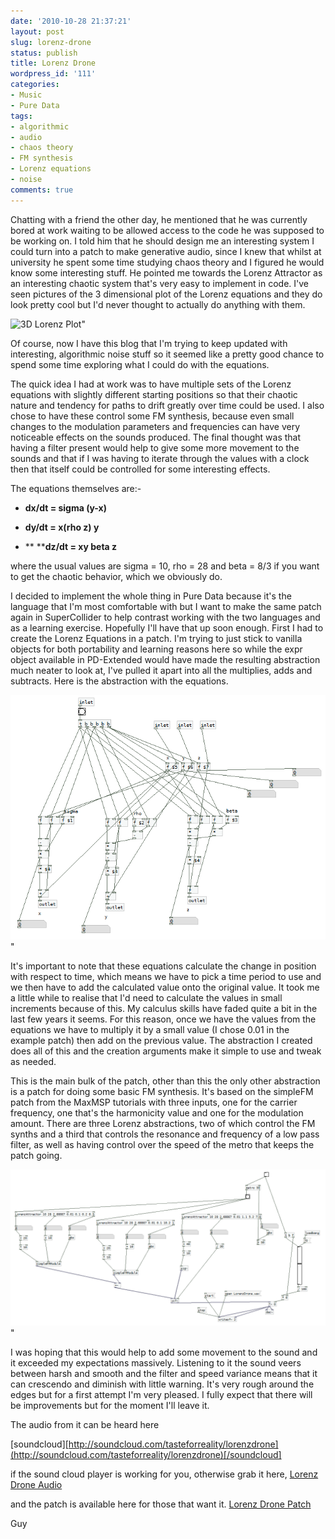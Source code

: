 ```yaml
---
date: '2010-10-28 21:37:21'
layout: post
slug: lorenz-drone
status: publish
title: Lorenz Drone
wordpress_id: '111'
categories:
- Music
- Pure Data
tags:
- algorithmic
- audio
- chaos theory
- FM synthesis
- Lorenz equations
- noise
comments: true
---
```


Chatting with a friend the other day, he mentioned that he was currently bored at work waiting to be allowed access to the code he was supposed to be working on. I told him that he should design me an interesting system I could turn into a patch to make generative audio, since I knew that whilst at university he spent some time studying chaos theory and I figured he would know some interesting stuff. He pointed me towards the Lorenz Attractor as an interesting chaotic system that's very easy to implement in code. I've seen pictures of the 3 dimensional plot of the Lorenz equations and they do look pretty cool but I'd never thought to actually do anything with them.



![3D Lorenz Plot](http://en.wikipedia.org/wiki/Lorenz_equations)"

Of course, now I have this blog that I'm trying to keep updated with interesting, algorithmic noise stuff so it seemed like a pretty good chance to spend some time exploring what I could do with the equations.

The quick idea I had at work was to have multiple sets of the Lorenz equations with slightly different starting positions so that their chaotic nature and tendency for paths to drift greatly over time could be used. I also chose to have these control some FM synthesis, because even small changes to the modulation parameters and frequencies can have very noticeable effects on the sounds produced. The final thought was that having a filter present would help to give some more movement to the sounds and that if I was having to iterate through the values with a clock then that itself could be controlled for some interesting effects.

The equations themselves are:-



	
  * **dx/dt = sigma (y-x)**

	
  * **dy/dt = x(rho z) y**

	
  * ** ****dz/dt = xy beta z**


where the usual values are sigma = 10, rho = 28 and beta = 8/3 if you want to get the chaotic behavior, which we obviously do.

I decided to implement the whole thing in Pure Data because it's the language that I'm most comfortable with but I want to make the same patch again in SuperCollider to help contrast working with the two languages and as a learning exercise. Hopefully I'll have that up soon enough. First I had to create the Lorenz Equations in a patch. I'm trying to just stick to vanilla objects for both portability and learning reasons here so while the expr object available in PD-Extended would have made the resulting abstraction much neater to look at, I've pulled it apart into all the multiplies, adds and subtracts. Here is the abstraction with the equations.

![Lorenz Equations Abstraction](/a/2010-10-28-lorenz-drone/LorenzEquationsAbs.png)"

It's important to note that these equations calculate the change in position with respect to time, which means we have to pick a time period to use and we then have to add the calculated value onto the original value. It took me a little while to realise that I'd need to calculate the values in small increments because of this. My calculus skills have faded quite a bit in the last few years it seems. For this reason, once we have the values from the equations we have to multiply it by a small value (I chose 0.01 in the example patch) then add on the previous value. The abstraction I created does all of this and the creation arguments make it simple to use and tweak as needed.

This is the main bulk of the patch, other than this the only other abstraction is a patch for doing some basic FM synthesis. It's based on the simpleFM patch from the MaxMSP tutorials with three inputs, one for the carrier frequency, one that's the harmonicity value and one for the modulation amount. There are three Lorenz abstractions, two of which control the FM synths and a third that controls the resonance and frequency of a low pass filter, as well as having control over the speed of the metro that keeps the patch going.

![Lorenz Drone](/a/2010-10-28-lorenz-drone/LorenzDroneMain.png)"

I was hoping that this would help to add some movement to the sound and it exceeded my expectations massively. Listening to it the sound veers between harsh and smooth and the filter and speed variance means that it can crescendo and diminish with little warning. It's very rough around the edges but for a first attempt I'm very pleased. I fully expect that there will be improvements but for the moment I'll leave it.

The audio from it can be heard here

[soundcloud][http://soundcloud.com/tasteforreality/lorenzdrone](http://soundcloud.com/tasteforreality/lorenzdrone)[/soundcloud]

if the sound cloud player is working for you, otherwise grab it here, [Lorenz Drone Audio](http://www.rumblesan.com/wp-content/uploads/2010/10/LorenzDrone.mp3)

and the patch is available here for those that want it. [Lorenz Drone Patch](/a/2010-10-28-lorenz-drone/LorenzDrone.zip)

Guy
